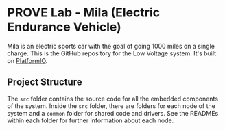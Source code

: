 # PROVE Lab - Mila (Electric Endurance Vehicle)
Mila is an electric sports car with the goal of going 1000 miles on a single charge. This is the GitHub repository for the Low Voltage system. It's built on [PlatformIO](https://platformio.org/).

## Project Structure
The `src` folder contains the source code for all the embedded components of the system. Inside the `src` folder, there are folders for each node of the system and a `common` folder for shared code and drivers. See the READMEs within each folder for further information about each node.
